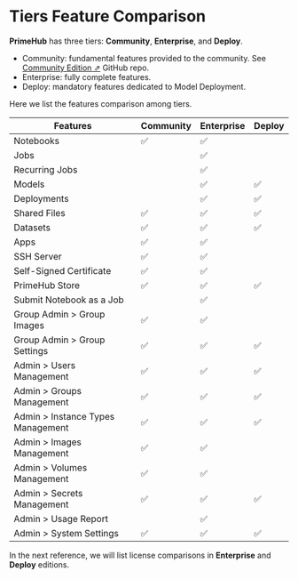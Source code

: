 # Tiers Feature Comparison

**PrimeHub** has three tiers: **Community**, **Enterprise**, and **Deploy**.

* Community: fundamental features provided to the community. See [Community Edition ⇗](https://github.com/InfuseAI/primehub) GitHub repo.
* Enterprise: fully complete features.
* Deploy: mandatory features dedicated to Model Deployment.

Here we list the features comparison among tiers.

| Features                          | Community | Enterprise | Deploy |
| --------------------------------- | --------- | ---------- | ------ |
| Notebooks                         | ✅️        | ✅️         |        |
| Jobs                              |           | ✅️         |        |
| Recurring Jobs                    |           | ✅️         |        |
| Models                            |           | ✅️         | ✅️     |
| Deployments                       |           | ✅️         | ✅️     |
| Shared Files                      | ✅️        | ✅️         | ✅️     |
| Datasets                          | ✅️        | ✅️         | ✅️     |
| Apps                              | ✅️        | ✅️         |        |
| SSH Server                        | ✅️        | ✅️         |        |
| Self-Signed Certificate           | ✅️        | ✅️         |        |
| PrimeHub Store                    | ✅️        | ✅️         | ✅️     |
| Submit Notebook as a Job          |           | ✅️         |        |
| Group Admin > Group Images        | ✅️        | ✅️         |        |
| Group Admin > Group Settings      | ✅️        | ✅️         | ✅️     |
| Admin > Users Management          | ✅️        | ✅️         | ✅️     |
| Admin > Groups Management         | ✅️        | ✅️         | ✅️     |
| Admin > Instance Types Management | ✅️        | ✅️         | ✅️     |
| Admin > Images Management         | ✅️        | ✅️         |        |
| Admin > Volumes Management        | ✅️        | ✅️         |        |
| Admin > Secrets Management        | ✅️        | ✅️         | ✅️     |
| Admin > Usage Report              |           | ✅️         |        |
| Admin > System Settings           | ✅️        | ✅️         | ✅️     |

In the next reference, we will list license comparisons in **Enterprise** and **Deploy** editions.
